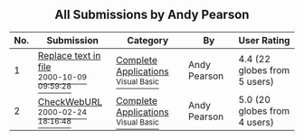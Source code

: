 ﻿<div align="center">

## All Submissions by Andy Pearson

</div>

No.  | Submission | Category | By   | User Rating
---- | ---------- | -------- | ---- | -----------
1 | [Replace text in file<br /><sup>2000-10-09 09:59:28</sup>](https://github.com/Planet-Source-Code/andy-pearson-replace-text-in-file__1-11965) | [Complete Applications<br /><sup>Visual Basic</sup>](../ByCategory/complete-applications__1-27.md) | Andy Pearson | 4.4 (22 globes from 5 users)
2 | [CheckWebURL<br /><sup>2000-02-24 18:16:48</sup>](https://github.com/Planet-Source-Code/andy-pearson-checkweburl__1-6245) | [Complete Applications<br /><sup>Visual Basic</sup>](../ByCategory/complete-applications__1-27.md) | Andy Pearson | 5.0 (20 globes from 4 users)
